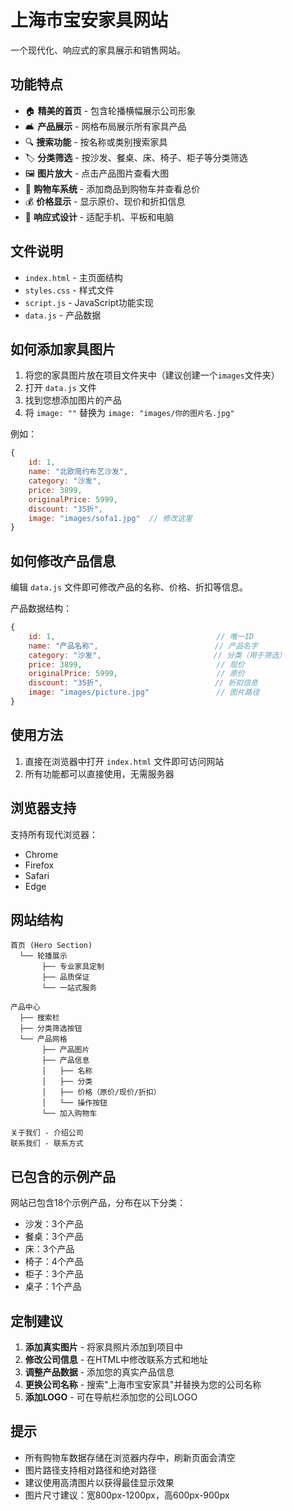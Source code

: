 # 上海市宝安家具网站

一个现代化、响应式的家具展示和销售网站。

## 功能特点

- 🏠 **精美的首页** - 包含轮播横幅展示公司形象
- 🛋️ **产品展示** - 网格布局展示所有家具产品
- 🔍 **搜索功能** - 按名称或类别搜索家具
- 🏷️ **分类筛选** - 按沙发、餐桌、床、椅子、柜子等分类筛选
- 🖼️ **图片放大** - 点击产品图片查看大图
- 🛒 **购物车系统** - 添加商品到购物车并查看总价
- 💰 **价格显示** - 显示原价、现价和折扣信息
- 📱 **响应式设计** - 适配手机、平板和电脑

## 文件说明

- `index.html` - 主页面结构
- `styles.css` - 样式文件
- `script.js` - JavaScript功能实现
- `data.js` - 产品数据

## 如何添加家具图片

1. 将您的家具图片放在项目文件夹中（建议创建一个`images`文件夹）
2. 打开 `data.js` 文件
3. 找到您想添加图片的产品
4. 将 `image: ""` 替换为 `image: "images/你的图片名.jpg"`

例如：
```javascript
{
    id: 1,
    name: "北欧简约布艺沙发",
    category: "沙发",
    price: 3899,
    originalPrice: 5999,
    discount: "35折",
    image: "images/sofa1.jpg"  // 修改这里
}
```

## 如何修改产品信息

编辑 `data.js` 文件即可修改产品的名称、价格、折扣等信息。

产品数据结构：
```javascript
{
    id: 1,                                    // 唯一ID
    name: "产品名称",                          // 产品名字
    category: "沙发",                         // 分类（用于筛选）
    price: 3899,                              // 现价
    originalPrice: 5999,                      // 原价
    discount: "35折",                         // 折扣信息
    image: "images/picture.jpg"               // 图片路径
}
```

## 使用方法

1. 直接在浏览器中打开 `index.html` 文件即可访问网站
2. 所有功能都可以直接使用，无需服务器

## 浏览器支持

支持所有现代浏览器：
- Chrome
- Firefox
- Safari
- Edge

## 网站结构

```
首页 (Hero Section)
  └── 轮播展示
       ├── 专业家具定制
       ├── 品质保证
       └── 一站式服务

产品中心
  ├── 搜索栏
  ├── 分类筛选按钮
  └── 产品网格
       ├── 产品图片
       ├── 产品信息
       │   ├── 名称
       │   ├── 分类
       │   ├── 价格（原价/现价/折扣）
       │   └── 操作按钮
       └── 加入购物车

关于我们 - 介绍公司
联系我们 - 联系方式
```

## 已包含的示例产品

网站已包含18个示例产品，分布在以下分类：
- 沙发：3个产品
- 餐桌：3个产品
- 床：3个产品
- 椅子：4个产品
- 柜子：3个产品
- 桌子：1个产品

## 定制建议

1. **添加真实图片** - 将家具照片添加到项目中
2. **修改公司信息** - 在HTML中修改联系方式和地址
3. **调整产品数据** - 添加您的真实产品信息
4. **更换公司名称** - 搜索"上海市宝安家具"并替换为您的公司名称
5. **添加LOGO** - 可在导航栏添加您的公司LOGO

## 提示

- 所有购物车数据存储在浏览器内存中，刷新页面会清空
- 图片路径支持相对路径和绝对路径
- 建议使用高清图片以获得最佳显示效果
- 图片尺寸建议：宽800px-1200px，高600px-900px

